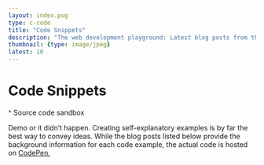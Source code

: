 ```yaml
---
layout: index.pug
type: c-code
title: "Code Snippets"
description: "The web development playground: Latest blog posts from the category “Code”."
thumbnail: {type: image/jpeg}
latest: 10
---
```


# Code Snippets
^ Source code sandbox

Demo or it didn’t happen. Creating self-explanatory examples is by far the best way to convey ideas. While the blog posts listed below provide the background information for each code example, the actual code is hosted on [CodePen.](https://codepen.io/)
